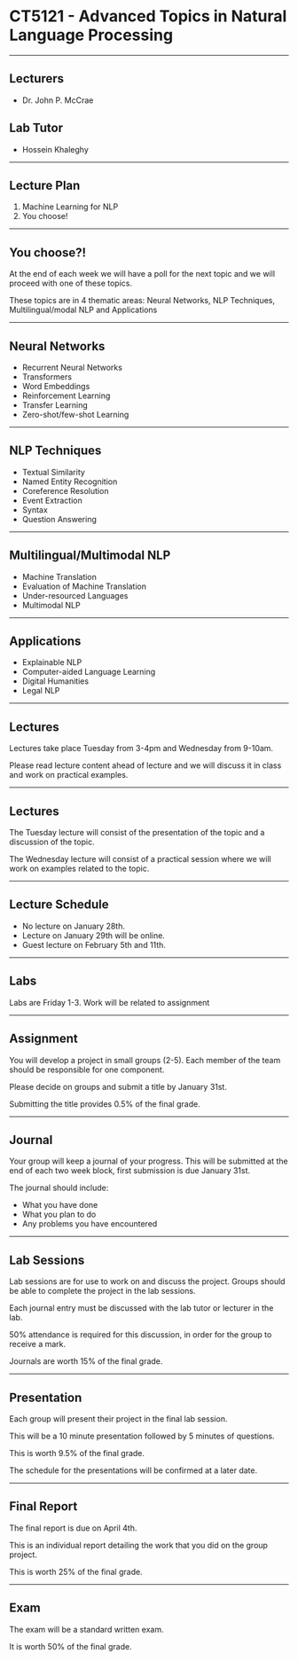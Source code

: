 # CT5121 - Advanced Topics in Natural Language Processing
---
## Lecturers

* Dr. John P. McCrae

## Lab Tutor

* Hossein Khaleghy

---
## Lecture Plan

1. Machine Learning for NLP
2. You choose!
---
## You choose?!

At the end of each week we will have a poll for the next topic and we will 
proceed with one of these topics.

These topics are in 4 thematic areas: Neural Networks, NLP Techniques,
Multilingual/modal NLP and Applications

---

## Neural Networks

* Recurrent Neural Networks
* Transformers
* Word Embeddings
* Reinforcement Learning
* Transfer Learning
* Zero-shot/few-shot Learning
---
## NLP Techniques

* Textual Similarity
* Named Entity Recognition
* Coreference Resolution
* Event Extraction
* Syntax 
* Question Answering
---
## Multilingual/Multimodal NLP

* Machine Translation
* Evaluation of Machine Translation
* Under-resourced Languages
* Multimodal NLP
---
## Applications

* Explainable NLP
* Computer-aided Language Learning
* Digital Humanities
* Legal NLP
---
## Lectures

Lectures take place Tuesday from 3-4pm and Wednesday from 9-10am.

Please read lecture content ahead of lecture and we will discuss it in 
class and work on practical examples.

---
## Lectures

The Tuesday lecture will consist of the presentation of the topic and 
a discussion of the topic.

The Wednesday lecture will consist of a practical session where we will
work on examples related to the topic.


---
## Lecture Schedule

* No lecture on January 28th.
* Lecture on January 29th will be online.
* Guest lecture on February 5th and 11th.

---
## Labs

Labs are Friday 1-3. Work will be related to assignment

---
## Assignment

You will develop a project in small groups (2-5). Each member of the team should
be responsible for one component.

Please decide on groups and submit a title by January 31st.

Submitting the title provides 0.5% of the final grade.

---
## Journal 

Your group will keep a journal of your progress. This will be submitted at the
end of each two week block, first submission is due January 31st.

The journal should include:
* What you have done
* What you plan to do
* Any problems you have encountered

---
## Lab Sessions

Lab sessions are for use to work on and discuss the project. Groups should
be able to complete the project in the lab sessions.

Each journal entry must be discussed with the lab tutor or lecturer in the lab.

50% attendance is required for this discussion, in order for the group to receive a mark.

Journals are worth 15% of the final grade.

---
## Presentation

Each group will present their project in the final lab session.

This will be a 10 minute presentation followed by 5 minutes of questions.

This is worth 9.5% of the final grade.

The schedule for the presentations will be confirmed at a later date.

---
## Final Report

The final report is due on April 4th.

This is an individual report detailing the work that you did on the group project.

This is worth 25% of the final grade.

---
## Exam

The exam will be a standard written exam.

It is worth 50% of the final grade.
